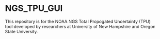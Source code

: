# NGS_TPU_GUI
This repository is for the NOAA NGS Total Propogated Uncertainty (TPU) tool developed by researchers at University of New Hampshire and Oregon State University.
